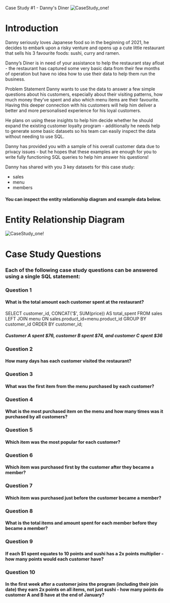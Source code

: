 
Case Study #1 - Danny's Diner
![CaseStudy_one!](https://user-images.githubusercontent.com/111879997/189985525-09a44fa4-fa8b-4734-a082-866d5307af2a.png)



# Introduction
Danny seriously loves Japanese food so in the beginning of 2021, he decides to embark upon a risky venture and opens up a cute little restaurant that sells his 3 favourite foods: sushi, curry and ramen.

Danny’s Diner is in need of your assistance to help the restaurant stay afloat - the restaurant has captured some very basic data from their few months of operation but have no idea how to use their data to help them run the business.

Problem Statement
Danny wants to use the data to answer a few simple questions about his customers, especially about their visiting patterns, how much money they’ve spent and also which menu items are their favourite. Having this deeper connection with his customers will help him deliver a better and more personalised experience for his loyal customers.

He plans on using these insights to help him decide whether he should expand the existing customer loyalty program - additionally he needs help to generate some basic datasets so his team can easily inspect the data without needing to use SQL.

Danny has provided you with a sample of his overall customer data due to privacy issues - but he hopes that these examples are enough for you to write fully functioning SQL queries to help him answer his questions!

Danny has shared with you 3 key datasets for this case study:

* sales
* menu
* members
#### You can inspect the entity relationship diagram and example data below.

# Entity Relationship Diagram
![CaseStudy_one!](https://user-images.githubusercontent.com/111879997/189985891-14fa2685-57bd-4c20-bb50-fdb2896b3a4c.png)

# Case Study Questions
### Each of the following case study questions can be answered using a single SQL statement:
### Question 1
#### What is the total amount each customer spent at the restaurant?
SELECT customer_id, CONCAT('$', SUM(price)) AS total_spent
FROM sales
LEFT JOIN menu
ON sales.product_id=menu.product_id
GROUP BY customer_id
ORDER BY customer_id;

##### Customer A spent $76, customer B spent $74, and customer C spent $36
### Question 2
#### How many days has each customer visited the restaurant?
### Question 3
#### What was the first item from the menu purchased by each customer?
### Question 4
#### What is the most purchased item on the menu and how many times was it purchased by all customers?
### Question 5
#### Which item was the most popular for each customer?
### Question 6
#### Which item was purchased first by the customer after they became a member?
### Question 7
#### Which item was purchased just before the customer became a member?
### Question 8
#### What is the total items and amount spent for each member before they became a member?
### Question 9
#### If each $1 spent equates to 10 points and sushi has a 2x points multiplier - how many points would each customer have?
### Question 10
#### In the first week after a customer joins the program (including their join date) they earn 2x points on all items, not just sushi - how many points do customer A and B have at the end of January?

